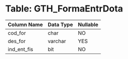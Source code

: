 # Table: GTH_FormaEntrDota

| Column Name | Data Type | Nullable |
|-------------|-----------|----------|
| cod_for | char | NO |
| des_for | varchar | YES |
| ind_ent_fis | bit | NO |
